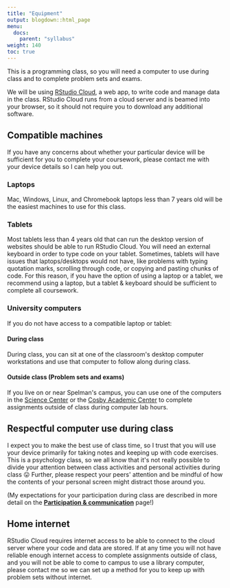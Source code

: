 ```yaml
---
title: "Equipment"
output: blogdown::html_page
menu:
  docs:
    parent: "syllabus"
weight: 140
toc: true
---
```




This is a programming class, so you will need a computer to use during class and to complete problem sets and exams.

We will be using [RStudio Cloud](https://rstudio.cloud/learn/guide), a web app, to write code and manage data in the class. RStudio Cloud runs from a cloud server and is beamed into your browser, so it should not require you to download any additional software.

## Compatible machines

If you have any concerns about whether your particular device will be sufficient for you to complete your coursework, please contact me with your device details so I can help you out.

### Laptops

Mac, Windows, Linux, and Chromebook laptops less than 7 years old will be the easiest machines to use for this class.

### Tablets

Most tablets less than 4 years old that can run the desktop version of websites should be able to run RStudio Cloud. You will need an external keyboard in order to type code on your tablet. Sometimes, tablets will have issues that laptops/desktops would not have, like problems with typing quotation marks, scrolling through code, or copying and pasting chunks of code. For this reason, if you have the option of using a laptop or a tablet, we recommend using a laptop, but a tablet & keyboard should be sufficient to complete all coursework.

### University computers

If you do not have access to a compatible laptop or tablet:

#### During class

During class, you can sit at one of the classroom's desktop computer workstations and use that computer to follow along during class.

#### Outside class (Problem sets and exams)

If you live on or near Spelman's campus, you can use one of the computers in the [Science Center](https://www.spelman.edu/academics/library) or the [Cosby Academic Center](https://www.spelman.edu/academics/ssp/academic-support-services/comprehensive-writing-program/resources-for-students/computer-labs) to complete assignments outside of class during computer lab hours.

## Respectful computer use during class

I expect you to make the best use of class time, so I trust that you will use your device primarily for taking notes and keeping up with code exercises. This is a psychology class, so we all know that it's not really possible to divide your attention between class activities and personal activities during class 😛 Further, please respect your peers' attention and be mindful of how the contents of your personal screen might distract those around you.

(My expectations for your participation during class are described in more detail on the [**Participation & communication**](../participation-communication) page!)

## Home internet

RStudio Cloud requires internet access to be able to connect to the cloud server where your code and data are stored. If at any time you will not have reliable enough internet access to complete assignments outside of class, and you will not be able to come to campus to use a library computer, please contact me so we can set up a method for you to keep up with problem sets without internet.
